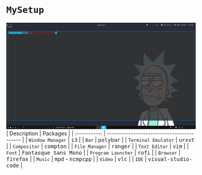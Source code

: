 # `MySetup`

[![sample screenshot](https://github.com/zeerodaay/Dotfiles/blob/master/screenshot.png)](https://github.com/zeerodaay/Dotfiles/blob/master/screenshot.png)
| Description         |     Packages                               |
| :----------:        | ------------------------------------------ |
| `Window Manager`    | <kbd>i3</kbd>				   |
| `Bar`               | <kbd>polybar</kbd>  			   |
| `Terminal Emulator` | <kbd>urxvt</kbd>                           |
| `Compositor`        | <kbd>compton</kbd>                         |
| `File Manager`      | <kbd>ranger</kbd>                          |
| `Text Editor`       | <kbd>vim</kbd> 	                           |
| `Font`              | <kbd>Fantasque Sans Mono</kbd>             |
| `Program Launcher`  | <kbd>rofi</kbd>                            |
| `Browser`           | <kbd>firefox</kbd>	                   |
| `Music`             | <kbd>mpd</kbd> - <kbd>ncmpcpp</kbd>        |
| `Video`             | <kbd>vlc</kbd> 	                           |
| `IDE`               | <kbd>visual-studio-code</kbd>              |

